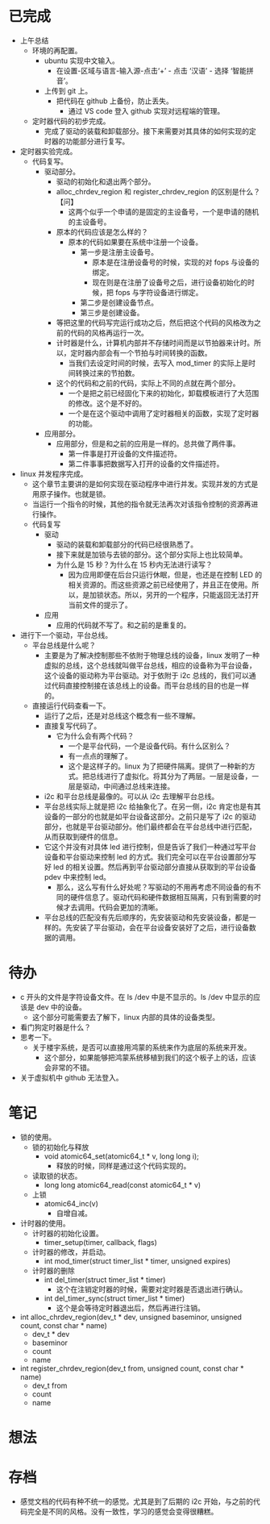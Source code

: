 # 已完成
- 上午总结
	- 环境的再配置。
		- ubuntu 实现中文输入。
			- 在设置-区域与语言-输入源-点击‘+’ - 点击 ‘汉语’ - 选择 ‘智能拼音’。
		- 上传到 git 上。
			- 把代码在 github 上备份，防止丢失。
				- 通过 VS code 登入 github 实现对远程端的管理。
	- 定时器代码的初步完成。
		- 完成了驱动的装载和卸载部分。接下来需要对其具体的如何实现的定时器的功能部分进行复写。
- 定时器实验完成。
	- 代码复写。
		- 驱动部分。
			- 驱动的初始化和退出两个部分。
			- alloc_chrdev_region 和 register_chrdev_region 的区别是什么？【问】
				- 这两个似乎一个申请的是固定的主设备号，一个是申请的随机的主设备号。
			- 原本的代码应该是怎么样的？
				- 原本的代码如果要在系统中注册一个设备。
					- 第一步是注册主设备号。
						- 原本是在注册设备号的时候，实现的对 fops 与设备的绑定。
						- 现在则是在注册了设备号之后，进行设备初始化的时候，把 fops 与字符设备进行绑定。
					- 第二步是创建设备节点。
					- 第三步是创建设备。
			- 等把这里的代码写完运行成功之后，然后把这个代码的风格改为之前的代码的风格再运行一次。
			- 计时器是什么，计算机内部并不存储时间而是以节拍器来计时。所以，定时器内部会有一个节拍与时间转换的函数。
				- 当我们去设定时间的时候，去写入 mod_timer 的实际上是时间转换过来的节拍数。
			- 这个的代码和之前的代码，实际上不同的点就在两个部分。
				- 一个是把之前已经固化下来的初始化，卸载模板进行了大范围的修改。这个是不好的。
				- 一个是在这个驱动中调用了定时器相关的函数，实现了定时器的功能。
		- 应用部分。
			- 应用部分，但是和之前的应用是一样的。总共做了两件事。
				- 第一件事是打开设备的文件描述符。
				- 第二件事事把数据写入打开的设备的文件描述符。
- linux 并发程序完成。
	- 这个章节主要讲的是如何实现在驱动程序中进行并发。实现并发的方式是用原子操作。也就是锁。
	- 当运行一个指令的时候，其他的指令就无法再次对该指令控制的资源再进行操作。
	- 代码复写
		- 驱动
			- 驱动的装载和卸载部分的代码已经很熟悉了。
			- 接下来就是加锁与去锁的部分。这个部分实际上也比较简单。
			- 为什么是 15 秒？为什么在 15 秒内无法进行读写？
				- 因为应用即便在后台只运行休眠，但是，也还是在控制 LED 的相关资源的。而这些资源之前已经使用了，并且正在使用。所以，是加锁状态。所以，另开的一个程序，只能返回无法打开当前文件的提示了。
		- 应用
			- 应用的代码就不写了。和之前的是重复的。
- 进行下一个驱动，平台总线。
	- 平台总线是什么呢？
		- 主要是为了解决控制那些不依附于物理总线的设备，linux 发明了一种虚拟的总线，这个总线就叫做平台总线，相应的设备称为平台设备，这个设备的驱动称为平台驱动。对于依附于 i2c 总线的，我们可以通过代码直接控制接在该总线上的设备。而平台总线的目的也是一样的。
	- 直接运行代码查看一下。
		- 运行了之后，还是对总线这个概念有一些不理解。
		- 直接复写代码了。
			- 它为什么会有两个代码？
				- 一个是平台代码，一个是设备代码。有什么区别么？
				- 有一点点的理解了。
				- 这个是这样子的。linux 为了把硬件隔离。提供了一种新的方式。把总线进行了虚拟化。将其分为了两层。一层是设备，一层是驱动，中间通过总线来连接。
		- i2c 和平台总线是最像的。可以从 i2c 去理解平台总线。
		- 平台总线实际上就是把 i2c 给抽象化了。在另一侧，i2c 肯定也是有其设备的一部分的也就是如平台设备这部分。之前只是写了 i2c 的驱动部分，也就是平台驱动部分。他们最终都会在平台总线中进行匹配，从而获取到硬件的信息。
		- 它这个并没有对具体 led 进行控制，但是告诉了我们一种通过写平台设备和平台驱动来控制 led 的方式。我们完全可以在平台设置部分写好 led 的相关设置。然后再到平台驱动部分直接从获取到的平台设备 pdev 中来控制 led。
			- 那么，这么写有什么好处呢？写驱动的不用再考虑不同设备的有不同的硬件信息了。驱动代码和硬件数据相互隔离，只有到需要的时候才去调用。代码会更加的清晰。
		- 平台总线的匹配没有先后顺序的，先安装驱动和先安装设备，都是一样的。先安装了平台驱动，会在平台设备安装好了之后，进行设备数据的调用。
# 待办
- c 开头的文件是字符设备文件。在 ls /dev 中是不显示的。ls /dev 中显示的应该是 dev 中的设备。
	- 这个部分可能需要去了解下，linux 内部的具体的设备类型。
- 看门狗定时器是什么？
- 思考一下。
	- 关于楼宇系统，是否可以直接用鸿蒙的系统来作为底层的系统来开发。
		- 这个部分，如果能够把鸿蒙系统移植到我们的这个板子上的话，应该会非常的不错。
- 关于虚拟机中 github 无法登入。
# 笔记
- 锁的使用。
	- 锁的初始化与释放
		- void atomic64_set(atomic64_t * v, long long i);
			- 释放的时候，同样是通过这个代码实现的。
	- 读取锁的状态。
		- long long atomic64_read(const atomic64_t * v)
	- 上锁
		- atomic64_inc(v)
			- 自增自减。
- 计时器的使用。
	- 计时器的初始化设置。
		- timer_setup(timer, callback, flags)
	-  计时器的修改，并启动。
		- int mod_timer(struct timer_list * timer, unsigned expires)
	- 计时器的删除
		- int del_timer(struct timer_list  * timer)
			- 这个在注销定时器的时候，需要对定时器是否退出进行确认。
		- int del_timer_sync(struct timer_list * timer)
			- 这个是会等待定时器退出后，然后再进行注销。
- int alloc_chrdev_region(dev_t * dev, unsigned baseminor, unsigned count, const char * name)
	- dev_t  * dev
	- baseminor
	- count
	- name
- int register_chrdev_region(dev_t from, unsigned count, const char * name)
	- dev_t from
	- count
	- name
# 想法


# 存档
- 感觉文档的代码有种不统一的感觉。尤其是到了后期的 i2c 开始，与之前的代码完全是不同的风格。没有一致性，学习的感觉会变得很糟糕。